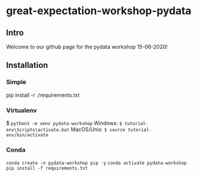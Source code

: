 # great-expectation-workshop-pydata

## Intro
Welcome to our github page for the pydata workshop 15-06-2020!

## Installation

### Simple
pip install -r ./requirements.txt

### Virtualenv
$ `python3 -m venv pydata-workshop`
Windows: `$ tutorial-env\Scripts\activate.bat`
MacOS/Unix: `$ source tutorial-env/bin/activate`

### Conda
`conda create -n pydata-workshop pip -y`
`conda activate pydata-workshop`
`pip install -f requirements.txt`